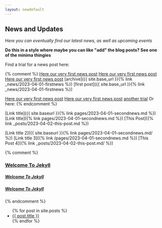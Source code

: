 ```yaml
---
layout: newdefault
---
```


## News and Updates

_Here you can eventually find our latest news, as well as upcoming events_

**Do this in a style where maybe you can like "add" the blog posts? See one of the minima thingies**

Find a trial for a news post here:

{% comment %}
[Here our very first news post](/2023-04-01-firstnews "Our first news")
[Here our very first news post](itpplasma/news/2023-04-01-firstnews "Our first news")
[Here our very first news post](itpplasma.github.io/2023-04-01-firstnews "Our first news")
[archive]({{ site.base_url }}{% link _news/2023-04-01-firstnews %})
[first post]({{ site.base_url }}{% link _news/2023-04-01-firstnews %})

[Here our very first news post](/2023-04-01-secondnews "Our first news 3")
[Here our very first news post](/2023-04-01-secondnews.md "Our first news 4")
[another trial](/publications "Our first news X")
Or here:
{% endcomment %}

[Link title]({{ site.baseurl }}{% link pages/2023-04-01-secondnews.md %})
[Link title]({% link pages/2023-04-01-secondnews.md %})
[This Post]({% link _posts/2023-04-02-this-post.md %})

[Link title 2]({{ site.baseurl }}{% link pages/2023-04-01-secondnews.md/ %})
[Link title 3]({% link /pages/2023-04-01-secondnews.md %})
[This Post 4]({% link _posts/2023-04-02-this-post.md/ %})



{% comment %}
<h3>
  <a class="post-link" href="/news/2023-04-01-firstnews.md">
     Welcome To Jekyll
  </a>
</h3>

<h5>
  <a class="post-link" href="/news/2023/04/01/firstnews.md">
     Welcome To Jekyll
  </a>
</h5>

<h5>
  <a class="post-link" href="/_news/2023/04/01/firstnews">
     Welcome To Jekyll
  </a>
</h5>
{% endcomment %}


<ul>
  {% for post in site.posts %}
    <li>
      <a href="{{ post.url }}">{{ post.title }}</a>
    </li>
  {% endfor %}
</ul>
